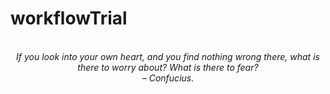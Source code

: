 # workflowTrial
<!-- QUOTE:START -->
<p align="center"><br><i>If you look into your own heart, and you find nothing wrong there, what is there to worry about? What is there to fear?</i><br><i>– Confucius.</i><br></p>
<!-- QUOTE:END -->

